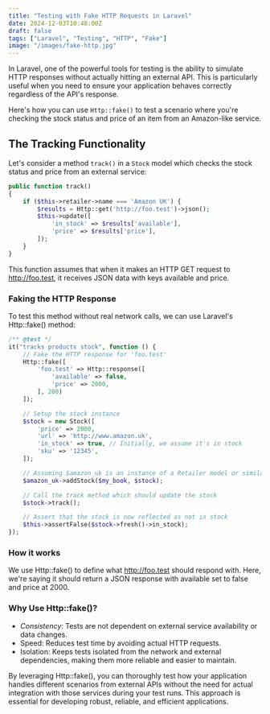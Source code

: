 ```yaml
---
title: "Testing with Fake HTTP Requests in Laravel"
date: 2024-12-03T10:48:00Z
draft: false
tags: ["Laravel", "Testing", "HTTP", "Fake"]
image: "/images/fake-http.jpg"
---
```

In Laravel, one of the powerful tools for testing is the ability to simulate HTTP responses without actually hitting an external API. This is particularly useful when you need to ensure your application behaves correctly regardless of the API's response. <!--more-->

Here's how you can use `Http::fake()` to test a scenario where you're checking the stock status and price of an item from an Amazon-like service.


## The Tracking Functionality

Let's consider a method `track()` in a `Stock` model which checks the stock status and price from an external service:

```php
public function track()
{
    if ($this->retailer->name === 'Amazon UK') {
        $results = Http::get('http://foo.test')->json();
        $this->update([
            'in_stock' => $results['available'],
            'price' => $results['price'],
        ]);
    }
}
```

This function assumes that when it makes an HTTP GET request to http://foo.test, it receives JSON data with keys available and price.

### Faking the HTTP Response

To test this method without real network calls, we can use Laravel's Http::fake() method:

```php
/** @test */
it("tracks products stock", function () {
    // Fake the HTTP response for 'foo.test'
    Http::fake([
        'foo.test' => Http::response([
            'available' => false,
            'price' => 2000,
        ], 200)
    ]);

    // Setup the stock instance
    $stock = new Stock([
        'price' => 2000,
        'url' => 'http://www.amazon.uk',
        'in_stock' => true, // Initially, we assume it's in stock
        'sku' => '12345',
    ]);

    // Assuming $amazon_uk is an instance of a Retailer model or similar
    $amazon_uk->addStock($my_book, $stock);

    // Call the track method which should update the stock
    $stock->track();

    // Assert that the stock is now reflected as not in stock
    $this->assertFalse($stock->fresh()->in_stock);
});
```

### How it works
 We use Http::fake() to define what http://foo.test should respond with. Here, we're saying it should return a JSON response with available set to false and price at 2000.

### Why Use Http::fake()?

- *Consistency*: Tests are not dependent on external service availability or data changes.
- Speed: Reduces test time by avoiding actual HTTP requests.
- Isolation: Keeps tests isolated from the network and external dependencies, making them more reliable and easier to maintain.

By leveraging Http::fake(), you can thoroughly test how your application handles different scenarios from external APIs without the need for actual integration with those services during your test runs. This approach is essential for developing robust, reliable, and efficient applications.
